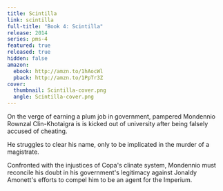 ```yaml
---
title: Scintilla
link: scintilla
full-title: "Book 4: Scintilla"
release: 2014
series: pms-4
featured: true
released: true
hidden: false
amazon:
  ebook: http://amzn.to/1hAocWl
  pback: http://amzn.to/1PpTr3Z
cover:
  thumbnail: Scintilla-cover.png
  angle: Scintilla-cover.png
---
```


On the verge of earning a plum job in government, pampered Mondennio Rownzal Clin-Khotaigra is is kicked out of university after being falsely accused of cheating.

He struggles to clear his name, only to be implicated in the murder of a magistrate.

Confronted with the injustices of Copa's clinate system, Mondennio must reconcile his doubt in his government's legitimacy against Jonaldy Amonett's efforts to compel him to be an agent for the Imperium.